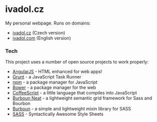 # ivadol.cz
My personal webpage. Runs on domains:

  - [ivadol.cz](http://ivadol.cz) (Czech version)
  - [ivadol.com](http://ivadol.com) (English version)

### Tech
This project uses a number of open source projects to work properly:

* [AngularJS](https://angularjs.org/) - HTML enhanced for web apps!
* [Grunt](http://gruntjs.com/) - a JavaScript Task Runner
* [npm](https://www.npmjs.com/) - a package manager for JavaScript
* [Bower](http://bower.io/) - a package manager for the web
* [CoffeeScript](http://coffeescript.org/) - a little language that compiles into JavaScript
* [Burboun Neat](http://neat.bourbon.io/) - a lightweight semantic grid framework for Sass and Bourbon
* [Burboun](http://bourbon.io/) - a simple and lightweight mixin library for SASS
* [SASS](http://sass-lang.com/) - Syntactically Awesome Style Sheets
